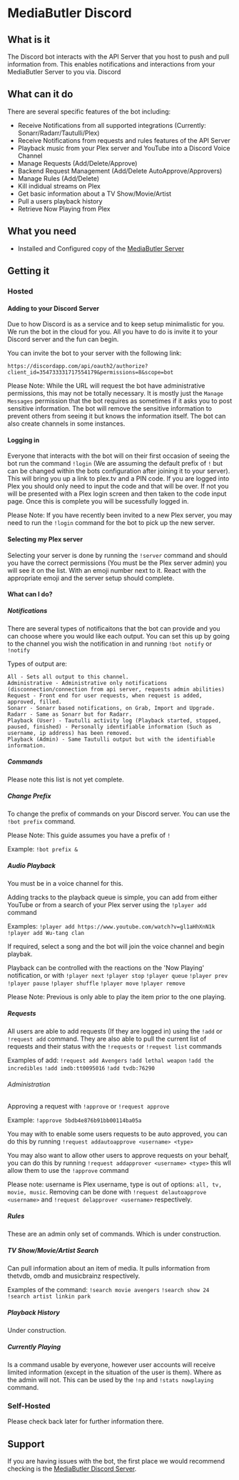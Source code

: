 # MediaButler Discord

## What is it

The Discord bot interacts with the API Server that you host to push and pull information from. This enables notifications and interactions from your MediaButler Server to you via. Discord


## What can it do

There are several specific features of the bot including:

 - Receive Notifications from all supported integrations (Currently: Sonarr/Radarr/Tautulli/Plex)
 - Receive Notifications from requests and rules features of the API Server
 - Playback music from your Plex server and YouTube into a Discord Voice Channel
 - Manage Requests (Add/Delete/Approve)
 - Backend Request Management (Add/Delete AutoApprove/Approvers)
 - Manage Rules (Add/Delete)
 - Kill indidual streams on Plex
 - Get basic information about a TV Show/Movie/Artist
 - Pull a users playback history
 - Retrieve Now Playing from Plex

## What you need

 - Installed and Configured copy of the [MediaButler Server](./README.md)

 ## Getting it

 ### Hosted

 #### Adding to your Discord Server

 Due to how Discord is as a service and to keep setup minimalistic for you. We run the bot in the cloud for you. All you have to do is invite it to your Discord server and the fun can begin.

 You can invite the bot to your server with the following link:

    https://discordapp.com/api/oauth2/authorize?client_id=354733331717554179&permissions=8&scope=bot


Please Note: While the URL will request the bot have administrative permissions, this may not be totally necessary. It is mostly just the `Manage Messages` permission that the bot requires as sometimes if it asks you to post sensitive information. The bot will remove the sensitive information to prevent others from seeing it but knows the information itself. The bot can also create channels in some instances.

#### Logging in

Everyone that interacts with the bot will on their first occasion of seeing the bot run the command `!login` (We are assuming the default prefix of `!` but can be changed within the bots configuration after joining it to your server). This will bring you up a link to plex.tv and a PIN code. If you are logged into Plex you should only need to input the code and that will be over. If not you will be presented with a Plex login screen and then taken to the code input page. Once this is complete you will be sucessfully logged in.

Please Note: If you have recently been invited to a new Plex server, you may need to run the `!login` command for the bot to pick up the new server.

#### Selecting my Plex server

Selecting your server is done by running the `!server` command and should you have the correct permissions (You must be the Plex server admin) you will see it on the list. With an emoji number next to it. React with the appropriate emoji and the server setup should complete.


####  What can I do?

##### Notifications

There are several types of notificaitons that the bot can provide and you can choose where you would like each output. You can set this up by going to the channel you wish the notification in and running `!bot notify` or `!notify`

Types of output are:

    All - Sets all output to this channel.
    Administrative - Administrative only notifications (disconnection/connection from api server, requests admin abilities)
    Request - Front end for user requests, when request is added, approved, filled.
    Sonarr - Sonarr based notifications, on Grab, Import and Upgrade.
    Radarr - Same as Sonarr but for Radarr.
    Playback (User) - Tautulli activity log (Playback started, stopped, paused, finished) - Personally identifiable information (Such as username, ip address) has been removed.
    Playback (Admin) - Same Tautulli output but with the identifiable information.

##### Commands

Please note this list is not yet complete.

##### Change Prefix

To change the prefix of commands on your Discord server. You can use the `!bot prefix` command.

Please Note: This guide assumes you have a prefix of `!`

Example: `!bot prefix &`

##### Audio Playback

You must be in a voice channel for this.

Adding tracks to the playback queue is simple, you can add from either YouTube or from a search of your Plex server using the `!player add` command

Examples: `!player add https://www.youtube.com/watch?v=gl1aHhXnN1k`
`!player add Wu-tang clan`

If required, select a song and the bot will join the voice channel and begin playbak.

Playback can be controlled with the reactions on the 'Now Playing' notification, or with `!player next` `!player stop` `!player queue` `!player prev` `!player pause` `!player shuffle` `!player move` `!player remove`

Please Note: Previous is only able to play the item prior to the one playing.

##### Requests

All users are able to add requests (If they are logged in) using the `!add` or `!request add` command. They are also able to pull the current list of requests and their status with the `!requests` or `!request list` commands

Examples of add: `!request add Avengers` `!add lethal weapon` `!add the incredibles` `!add imdb:tt0095016` `!add tvdb:76290`


###### Administration

Approving a request with `!approve` or `!request approve`

Example: `!approve 5bdb4e876b91bb00114ba05a`

You may with to enable some users requests to be auto approved, you can do this by running `!request addautoapprove <username> <type>`

You may also want to allow other users to approve requests on your behalf, you can do this by running `!request addapprover <username> <type>` this wll allow them to use the `!approve` command

Please note: username is Plex username, type is out of options: `all, tv, movie, music`. Removing can be done with `!request delautoapprove <username>` and `!request delapprover <username>` respectively.

##### Rules

These are an admin only set of commands. Which is under construction.


##### TV Show/Movie/Artist Search

Can pull information about an item of media. It pulls information from thetvdb, omdb and musicbrainz respectively.

Examples of the command:
`!search movie avengers`
`!search show 24`
`!search artist linkin park`

##### Playback History

Under construction.

##### Currently Playing

Is a command usable by everyone, however user accounts will receive limited information (except in the situation of the user is them). Where as the admin will not. This can be used by the `!np` and `!stats nowplaying` command.

 ### Self-Hosted

Please check back later for further information there.

 ## Support

 If you are having issues with the bot, the first place we would recommend checking is the [MediaButler Discord Server](https://discord.gg/nH9t5sm).

